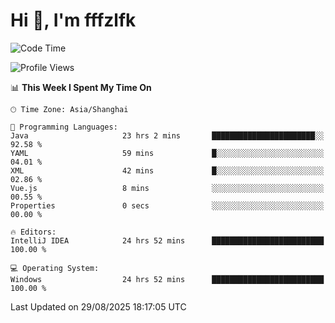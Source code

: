 # Hi 👋, I'm fffzlfk

<!--START_SECTION:waka-->
![Code Time](http://img.shields.io/badge/Code%20Time-1%2C367%20hrs%2025%20mins-blue)

![Profile Views](http://img.shields.io/badge/Profile%20Views-0-blue)

📊 **This Week I Spent My Time On** 

```text
🕑︎ Time Zone: Asia/Shanghai

💬 Programming Languages: 
Java                     23 hrs 2 mins       ███████████████████████░░   92.58 % 
YAML                     59 mins             █░░░░░░░░░░░░░░░░░░░░░░░░   04.01 % 
XML                      42 mins             █░░░░░░░░░░░░░░░░░░░░░░░░   02.86 % 
Vue.js                   8 mins              ░░░░░░░░░░░░░░░░░░░░░░░░░   00.55 % 
Properties               0 secs              ░░░░░░░░░░░░░░░░░░░░░░░░░   00.00 % 

🔥 Editors: 
IntelliJ IDEA            24 hrs 52 mins      █████████████████████████   100.00 % 

💻 Operating System: 
Windows                  24 hrs 52 mins      █████████████████████████   100.00 % 
```


 Last Updated on 29/08/2025 18:17:05 UTC
<!--END_SECTION:waka-->
